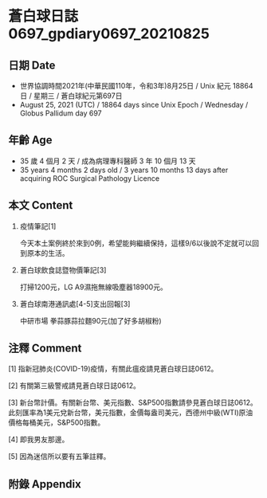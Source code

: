 [_metadata_:encoding]: - "utf-8"
[_metadata_:language]: - "zh-Hant-TW"
[_metadata_:fileformat]: - "markdown"
[_metadata_:MIME_type]: - "text/plain"
[_metadata_:markdown_version]: - "commonmark version 0.30"
[_metadata_:markdown_spec]: - "https://spec.commonmark.org/0.30/"

# 蒼白球日誌0697_gpdiary0697_20210825 #

## 日期 Date ##

* 世界協調時間2021年(中華民國110年，令和3年)8月25日 / Unix 紀元 18864 日 / 星期三 / 蒼白球紀元第697日
* August 25, 2021 (UTC) / 18864 days since Unix Epoch / Wednesday / Globus Pallidum day 697

## 年齡 Age ##

* 35 歲 4 個月 2 天 / 成為病理專科醫師 3 年 10 個月 13 天
* 35 years 4 months 2 days old / 3 years 10 months 13 days after acquiring ROC Surgical Pathology Licence

## 本文 Content ##

1. 疫情筆記[1]

    今天本土案例終於來到0例，希望能夠繼續保持，這樣9/6以後說不定就可以回到原本的生活。
    
2. 蒼白球飲食誌暨物價筆記[3]

    打掃1200元，LG A9濕拖無線吸塵器18900元。
    
3. 蒼白球南港通訊處[4-5]支出回報[3]

    中研市場 拳蒜豚蒜拉麵90元(加了好多胡椒粉)
        

## 注釋 Comment ##

[1] 指新冠肺炎(COVID-19)疫情，有關此瘟疫請見蒼白球日誌0612。

[2] 有關第三級警戒請見蒼白球日誌0612。

[3] 新台幣計價。有關新台幣、美元指數、S&P500指數請參見蒼白球日誌0612。此刻匯率為1美元兌新台幣，美元指數，金價每盎司美元，西德州中級(WTI)原油價格每桶美元，S&P500指數。

[4] 即我男友那邊。

[5] 因為迷信所以要有五筆註釋。

## 附錄 Appendix ##

